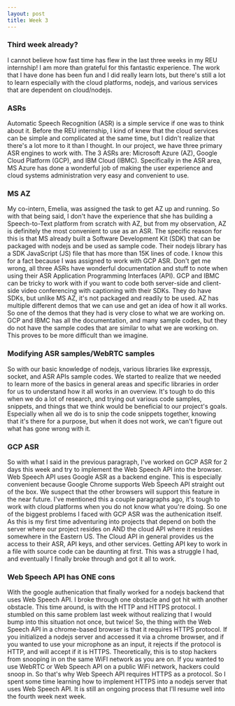 ```yaml
---
layout: post
title: Week 3
---
```


### Third week already?
I cannot believe how fast time has flew in the last three weeks in my REU internship!  I am more than grateful for this fantastic experience.  The work that I have done has been fun and I did really learn lots, but there's still a lot to learn especially with the cloud platforms, nodejs, and various services that are dependent on cloud/nodejs.

### ASRs
Automatic Speech Recognition (ASR) is a simple service if one was to think about it.  Before the REU internship, I kind of knew that the cloud services can be simple and complicated at the same time, but I didn't realize that there's a lot more to it than I thought.  In our project, we have three primary ASR engines to work with.  The 3 ASRs are: Microsoft Azure (AZ), Google Cloud Platform (GCP), and IBM Cloud (IBMC).   Specifically in the ASR area, MS Azure has done a wonderful job of making the user experience and cloud systems administration very easy and convenient to use.  

### MS AZ
My co-intern, Emelia, was assigned the task to get AZ up and running.  So with that being said, I don't have the experience that she has building a Speech-to-Text platform from scratch with AZ, but from my observation, AZ is definitely the most convenient to use as an ASR.  The specific reason for this is that MS already built a Software Development Kit (SDK) that can be packaged with nodejs and be used as sample code.  Their nodejs library has a SDK JavaScript (JS) file that has more than 15K lines of code.  I know this for a fact because I was assigned to work with GCP ASR.  Don't get me wrong, all three ASRs have wonderful documentation and stuff to note when using their ASR Application Programming Interfaces (API).  GCP and IBMC can be tricky to work with if you want to code both server-side and client-side video conferencing with captioning with their SDKs.  They do have SDKs, but unlike MS AZ, it's not packaged and readily to be used.  AZ has multiple different demos that we can use and get an idea of how it all works.  So one of the demos that they had is very close to what we are working on.  GCP and IBMC has all the documentation, and many sample codes, but they do not have the sample codes that are similar to what we are working on.  This proves to be more difficult than we imagine.

### Modifying ASR samples/WebRTC samples
So with our basic knowledge of nodejs, various libraries like expressjs, socket, and ASR APIs sample codes.  We started to realize that we needed to learn more of the basics in general areas and specific libraries in order for us to understand how it all works in an overview.  It's tough to do this when we do a lot of research, and trying out various code samples, snippets, and things that we think would be beneficial to our project's goals.  Especially when all we do is to snip the code snippets together, knowing that it's there for a purpose, but when it does not work, we can't figure out what has gone wrong with it. 

### GCP ASR
So with what I said in the previous paragraph, I've worked on GCP ASR for 2 days this week and try to implement the Web Speech API into the browser.  Web Speech API uses Google ASR as a backend engine.  This is especially convenient because Google Chrome supports Web Speech API straight out of the box.  We suspect that the other browsers will support this feature in the near future.  I've mentioned this a couple paragraphs ago, it's tough to work with cloud platforms when you do not know what you're doing.  So one of the biggest problems I faced with GCP ASR was the authenication itself.  As this is my first time adventuring into projects that depend on both the server where our project resides on AND the cloud API where it resides somewhere in the Eastern US.  The Cloud API in general provides us the access to their ASR, API keys, and other services.  Getting API key to work in a file with source code can be daunting at first.  This was a struggle I had, and eventually I finally broke through and got it all to work.

### Web Speech API has ONE cons
With the google authenication that finally worked for a nodejs backend that uses Web Speech API.  I broke through one obstacle and got hit with another obstacle.  This time around, is with the HTTP and HTTPS protocol.  I stumbled on this same problem last week without realizing that I would bump into this situation not once, but twice!  So, the thing with the Web Speech API in a chrome-based browser is that it requires HTTPS protocol.  If you initialized a nodejs server and accessed it via a chrome browser, and if you wanted to use your microphone as an input, it rejects if the protocol is HTTP, and will accept if it is HTTPS.  Theoretically, this is to stop hackers from snooping in on the same WiFI network as you are on.  If you wanted to use WebRTC or Web Speech API on a public WiFi network, hackers could snoop in.  So that's why Web Speech API requires HTTPS as a protocol. So I spent some time learning how to implement HTTPS into a nodejs server that uses Web Speech API.  It is still an ongoing process that I'll resume well into the fourth week next week. 
